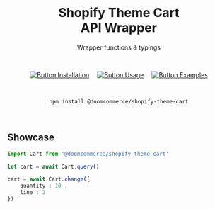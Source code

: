 
<br>

<div align = center >

# Shopify Theme Cart <br> API Wrapper

Wrapper functions & typings

</div>

<br>

<div align = center >

[![Button Installation]][Installation]  
[![Button Usage]][Usage]  
[![Button Examples]][Examples]


<br>

```sh
npm install @doomcommerce/shopify-theme-cart
```

</div>

<br>

## Showcase

```ts
import Cart from '@doomcommerce/shopify-theme-cart'

let cart = await Cart.query()

cart = await Cart.change({
    quantity : 10 ,
    line : 2
})
```

<br>

<!----------------------------------------------------------------------------->

[Button Installation]: https://img.shields.io/badge/Installation-539c3f?style=for-the-badge&logoColor=white&logo=docusign
[Button Examples]: https://img.shields.io/badge/Examples-14539a?style=for-the-badge&logoColor=white&logo=apacheparquet
[Button Usage]: https://img.shields.io/badge/Usage-b85b4a?style=for-the-badge&logoColor=white&logo=applearcade


[Installation]: https://github.com/DoomCommerce/Shopify-Theme-Cart/tree/Stable/Documentation/Installation.md
[Examples]: https://github.com/DoomCommerce/Shopify-Theme-Cart/tree/Stable/Examples
[Usage]: https://github.com/DoomCommerce/Shopify-Theme-Cart/tree/Stable/Documentation/Usage.md